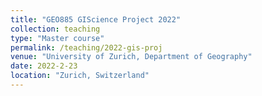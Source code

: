 ```yaml
---
title: "GEO885 GIScience Project 2022"
collection: teaching
type: "Master course"
permalink: /teaching/2022-gis-proj
venue: "University of Zurich, Department of Geography"
date: 2022-2-23
location: "Zurich, Switzerland"
---
```

